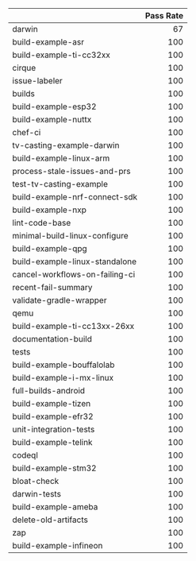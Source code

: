 |                                |   Pass Rate |
|:-------------------------------|------------:|
| darwin                         |          67 |
| build-example-asr              |         100 |
| build-example-ti-cc32xx        |         100 |
| cirque                         |         100 |
| issue-labeler                  |         100 |
| builds                         |         100 |
| build-example-esp32            |         100 |
| build-example-nuttx            |         100 |
| chef-ci                        |         100 |
| tv-casting-example-darwin      |         100 |
| build-example-linux-arm        |         100 |
| process-stale-issues-and-prs   |         100 |
| test-tv-casting-example        |         100 |
| build-example-nrf-connect-sdk  |         100 |
| build-example-nxp              |         100 |
| lint-code-base                 |         100 |
| minimal-build-linux-configure  |         100 |
| build-example-qpg              |         100 |
| build-example-linux-standalone |         100 |
| cancel-workflows-on-failing-ci |         100 |
| recent-fail-summary            |         100 |
| validate-gradle-wrapper        |         100 |
| qemu                           |         100 |
| build-example-ti-cc13xx-26xx   |         100 |
| documentation-build            |         100 |
| tests                          |         100 |
| build-example-bouffalolab      |         100 |
| build-example-i-mx-linux       |         100 |
| full-builds-android            |         100 |
| build-example-tizen            |         100 |
| build-example-efr32            |         100 |
| unit-integration-tests         |         100 |
| build-example-telink           |         100 |
| codeql                         |         100 |
| build-example-stm32            |         100 |
| bloat-check                    |         100 |
| darwin-tests                   |         100 |
| build-example-ameba            |         100 |
| delete-old-artifacts           |         100 |
| zap                            |         100 |
| build-example-infineon         |         100 |